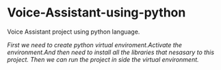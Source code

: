 # Voice-Assistant-using-python
Voice Assistant project using python language.


*First we need to create python virtual enviroment.Activate the environment.And then need to install all the libraries that nesasary to this project.
Then we can run the project in side the virtual environment.*
